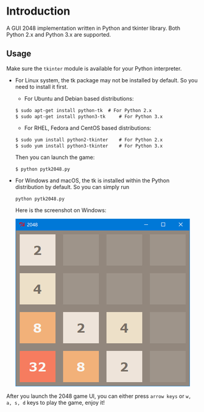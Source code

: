 # Introduction
A GUI 2048 implementation written in Python and tkinter library.
Both Python 2.x and Python 3.x are supported.

## Usage
Make sure the `tkinter` module is available for your Python interpreter.
* For Linux system, the tk package may not be installed by default. So you need to install it first.
  
  - For Ubuntu and Debian based distributions:
  ```
  $ sudo apt-get install python-tk 	# For Python 2.x
  $ sudo apt-get install python3-tk 	# For Python 3.x
  ```

  - For RHEL, Fedora and CentOS based distributions:
  ```
  $ sudo yum install python2-tkinter	# For Python 2.x
  $ sudo yum install python3-tkinter 	# For Python 3.x
  ``` 
  
  Then you can launch the game:
  ```
  $ python pytk2048.py
  ```

* For Windows and macOS, the tk is installed within the Python distribution by default. So you can simply run
  ```
  python pytk2048.py
  ```

  Here is the screenshot on Windows:

  ![](2048.png)

After you launch the 2048 game UI, you can either press `arrow keys` or  `w, a, s, d` keys to play the game, enjoy it!
